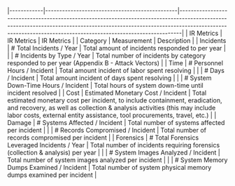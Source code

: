 |------------|-----------------------------------------------|-------------------------------------------------------------------------------------------------------------------------------------------------------------------------------------------------------------------------------------------|
| IR Metrics | IR Metrics                                    | IR Metrics                                                                                                                                                                                                                                |
| Category   | Measurement                                   | Description                                                                                                                                                                                                                               |
| Incidents  | # Total Incidents / Year                      | Total amount of incidents responded to per  year                                                                                                                                                                                          |
|            | # Incidents by Type / Year                    | Total number of incidents by category  responded to per year (Appendix B -  Attack Vectors)                                                                                                                                               |
| Time       | # Personnel Hours / Incident                  | Total amount  incident  of labor  spent  resolving                                                                                                                                                                                        |
|            | # Days / Incident                             | Total amount  incident  of days  spent  resolving                                                                                                                                                                                         |
|            | # System Down-Time Hours  / Incident          | Total hours of system down-time until  incident resolved                                                                                                                                                                                  |
| Cost       | Estimated Monetary Cost  / Incident           | Total estimated monetary cost per incident, to include containment, eradication, and recovery, as well as  collection & analysis activities (this may  include labor costs, external entity  assistance, tool procurements, travel, etc.) |
| Damage     | # Systems Affected / Incident                 | Total number of systems affected per  incident                                                                                                                                                                                            |
|            | # Records Compromised /  Incident             | Total number of records compromised per  incident                                                                                                                                                                                         |
| Forensics  | # Total Forensics Leveraged  Incidents / Year | Total  number  of  incidents  requiring  forensics (collection & analysis) per year                                                                                                                                                       |
|            | # System Images Analyzed /  Incident          | Total number of system images analyzed  per incident                                                                                                                                                                                      |
|            | # System Memory Dumps  Examined / Incident    | Total number of system physical memory  dumps examined per incident                                                                                                                                                                       |
